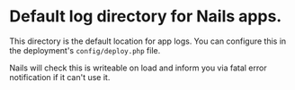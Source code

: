 # Default log directory for Nails apps.

This directory is the default location for app logs. You can configure this in the deployment's
`config/deploy.php` file.

Nails will check this is writeable on load and inform you via fatal error notification if it
can't use it.